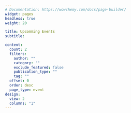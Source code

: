 ```yaml
---
# Documentation: https://wowchemy.com/docs/page-builder/
widget: pages
headless: true
weight: 20

title: Upcomming Events
subtitle:

content:
  count: 2
  filters:
    author: ""
    category: ""
    exclude_featured: false
    publication_type: ""
    tag: ""
  offset: 0
  order: desc
  page_type: event
design:
  view: 2
  columns: "1"
---
```


